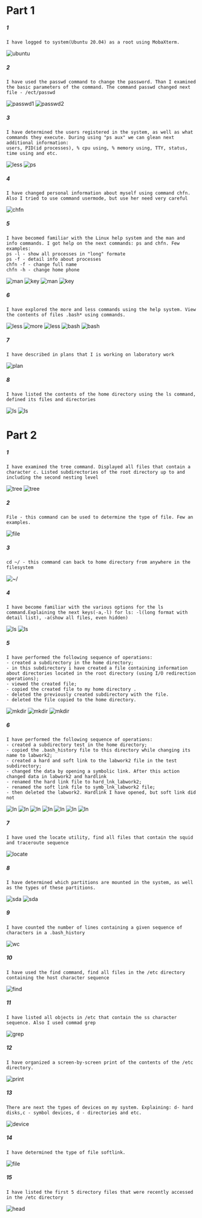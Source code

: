 # Part 1

##### 1
    I have logged to system(Ubuntu 20.04) as a root using MobaXterm.
![ubuntu](https://github.com/shizgara/DevOps_online_Rivne_2020Q42021Q1/blob/master/m5/Task%205.1/Part%201/1.png)
   
##### 2  
    I have used the passwd command to change the password. Than I examined the basic parameters of the command. The command passwd changed next file - /ect/passwd
![passwd1](https://github.com/shizgara/DevOps_online_Rivne_2020Q42021Q1/blob/master/m5/Task%205.1/Part%201/2_1.PNG)
![passwd2](https://github.com/shizgara/DevOps_online_Rivne_2020Q42021Q1/blob/master/m5/Task%205.1/Part%201/2_1.PNG)
##### 3  
    I have determined the users registered in the system, as well as what commands they execute. During using "ps aux" we can glean next additional information: 
	users, PID(id processes), % cpu using, % memory using, TTY, status, time using and etc.
![less](https://github.com/shizgara/DevOps_online_Rivne_2020Q42021Q1/blob/master/m5/Task%205.1/Part%201/3_1.PNG)
![ps](https://github.com/shizgara/DevOps_online_Rivne_2020Q42021Q1/blob/master/m5/Task%205.1/Part%201/3_2.PNG)
##### 4
    I have changed personal information about myself using command chfn. Also I tried to use command usermode, but use her need very careful
![chfn](https://github.com/shizgara/DevOps_online_Rivne_2020Q42021Q1/blob/master/m5/Task%205.1/Part%201/4.PNG)
##### 5
    I have becomed familiar with the Linux help system and the man and info commands. I got help on the next commands: ps and chfn. Few examples:
	ps -l - show all processes in "long" formate
	ps -f - detail info about processes
	chfn -f - change full name
	chfn -h - change home phone
![man](https://github.com/shizgara/DevOps_online_Rivne_2020Q42021Q1/blob/master/m5/Task%205.1/Part%201/5_1.PNG)
![key](https://github.com/shizgara/DevOps_online_Rivne_2020Q42021Q1/blob/master/m5/Task%205.1/Part%201/5_2.PNG)
![man](https://github.com/shizgara/DevOps_online_Rivne_2020Q42021Q1/blob/master/m5/Task%205.1/Part%201/5_3.PNG)
![key](https://github.com/shizgara/DevOps_online_Rivne_2020Q42021Q1/blob/master/m5/Task%205.1/Part%201/5_4.PNG)
##### 6
    I have explored the more and less commands using the help system. View the contents of files .bash* using commands.
![less](https://github.com/shizgara/DevOps_online_Rivne_2020Q42021Q1/blob/master/m5/Task%205.1/Part%201/6_1.PNG)
![more](https://github.com/shizgara/DevOps_online_Rivne_2020Q42021Q1/blob/master/m5/Task%205.1/Part%201/6_2.PNG)
![less](https://github.com/shizgara/DevOps_online_Rivne_2020Q42021Q1/blob/master/m5/Task%205.1/Part%201/6_3.PNG)
![bash](https://github.com/shizgara/DevOps_online_Rivne_2020Q42021Q1/blob/master/m5/Task%205.1/Part%201/6_4.PNG)
![bash](https://github.com/shizgara/DevOps_online_Rivne_2020Q42021Q1/blob/master/m5/Task%205.1/Part%201/6_5.PNG)
##### 7
    I have described in plans that I is working on laboratory work
![plan](https://github.com/shizgara/DevOps_online_Rivne_2020Q42021Q1/blob/master/m5/Task%205.1/Part%201/7.PNG)
##### 8
    I have listed the contents of the home directory using the ls command, defined its files and directories
![ls](https://github.com/shizgara/DevOps_online_Rivne_2020Q42021Q1/blob/master/m5/Task%205.1/Part%201/8_1.PNG)
![ls](https://github.com/shizgara/DevOps_online_Rivne_2020Q42021Q1/blob/master/m5/Task%205.1/Part%201/8_2.PNG)

# Part 2

##### 1
    I have examined the tree command. Displayed all files that contain a character c. Listed subdirectories of the root directory up to and including the second nesting level
![tree](https://github.com/shizgara/DevOps_online_Rivne_2020Q42021Q1/blob/master/m5/Task%205.1/Part%202/1_1.PNG)
![tree](https://github.com/shizgara/DevOps_online_Rivne_2020Q42021Q1/blob/master/m5/Task%205.1/Part%202/1_2.PNG)
##### 2
    File - this command can be used to determine the type of file. Few an examples.
![file](https://github.com/shizgara/DevOps_online_Rivne_2020Q42021Q1/blob/master/m5/Task%205.1/Part%202/2.PNG)
##### 3
    cd ~/ - this command can back to home directory from anywhere in the filesystem
![~/](https://github.com/shizgara/DevOps_online_Rivne_2020Q42021Q1/blob/master/m5/Task%205.1/Part%202/3.PNG)
##### 4
    I have become familiar with the various options for the ls command.Explaining the next keys(-a,-l) for ls: -l(long format with detail list), -a(show all files, even hidden)
![ls](https://github.com/shizgara/DevOps_online_Rivne_2020Q42021Q1/blob/master/m5/Task%205.1/Part%202/4_1.PNG)
![ls](https://github.com/shizgara/DevOps_online_Rivne_2020Q42021Q1/blob/master/m5/Task%205.1/Part%202/4_2.PNG)
##### 5
    I have performed the following sequence of operations: 
	- created a subdirectory in the home directory; 
	- in this subdirectory i have created a file containing information about directories located in the root directory (using I/O redirection operations);
	- viewed the created file;
	- copied the created file to my home directory .
	- deleted the previously created subdirectory with the file.
	- deleted the file copied to the home directory.
![mkdir](https://github.com/shizgara/DevOps_online_Rivne_2020Q42021Q1/blob/master/m5/Task%205.1/Part%202/5_1.PNG)
![mkdir](https://github.com/shizgara/DevOps_online_Rivne_2020Q42021Q1/blob/master/m5/Task%205.1/Part%202/5_2.PNG)
![mkdir](https://github.com/shizgara/DevOps_online_Rivne_2020Q42021Q1/blob/master/m5/Task%205.1/Part%202/5_3.PNG)
##### 6
    I have performed the following sequence of operations:
	- created a subdirectory test in the home directory;
	- copied the .bash_history file to this directory while changing its name to labwork2;
	- created a hard and soft link to the labwork2 file in the test subdirectory;
	- changed the data by opening a symbolic link. After this action changed data in labwork2 and hardlink
	- renamed the hard link file to hard_lnk_labwork2;
	- renamed the soft link file to symb_lnk_labwork2 file;
	- then deleted the labwork2. Hardlink I have opened, but soft link did not
![ln](https://github.com/shizgara/DevOps_online_Rivne_2020Q42021Q1/blob/master/m5/Task%205.1/Part%202/6_1.PNG)
![ln](https://github.com/shizgara/DevOps_online_Rivne_2020Q42021Q1/blob/master/m5/Task%205.1/Part%202/6_2.PNG)
![ln](https://github.com/shizgara/DevOps_online_Rivne_2020Q42021Q1/blob/master/m5/Task%205.1/Part%202/6_3.PNG)
![ln](https://github.com/shizgara/DevOps_online_Rivne_2020Q42021Q1/blob/master/m5/Task%205.1/Part%202/6_4.PNG)
![ln](https://github.com/shizgara/DevOps_online_Rivne_2020Q42021Q1/blob/master/m5/Task%205.1/Part%202/6_5.PNG)
![ln](https://github.com/shizgara/DevOps_online_Rivne_2020Q42021Q1/blob/master/m5/Task%205.1/Part%202/6_6.PNG)
![ln](https://github.com/shizgara/DevOps_online_Rivne_2020Q42021Q1/blob/master/m5/Task%205.1/Part%202/6_7.PNG)
##### 7
    I have used the locate utility, find all files that contain the squid and traceroute sequence
![locate](https://github.com/shizgara/DevOps_online_Rivne_2020Q42021Q1/blob/master/m5/Task%205.1/Part%202/7.PNG)
##### 8
    I have determined which partitions are mounted in the system, as well as the types of these partitions.
![sda](https://github.com/shizgara/DevOps_online_Rivne_2020Q42021Q1/blob/master/m5/Task%205.1/Part%202/8.PNG)
![sda](https://github.com/shizgara/DevOps_online_Rivne_2020Q42021Q1/blob/master/m5/Task%205.1/Part%202/8_1.PNG)
##### 9
    I have counted the number of lines containing a given sequence of characters in a .bash_history
![wc](https://github.com/shizgara/DevOps_online_Rivne_2020Q42021Q1/blob/master/m5/Task%205.1/Part%202/9.PNG)
##### 10
    I have used the find command, find all files in the /etc directory containing the host character sequence
![find](https://github.com/shizgara/DevOps_online_Rivne_2020Q42021Q1/blob/master/m5/Task%205.1/Part%202/10.PNG)
##### 11
    I have listed all objects in /etc that contain the ss character sequence. Also I used commad grep
![grep](https://github.com/shizgara/DevOps_online_Rivne_2020Q42021Q1/blob/master/m5/Task%205.1/Part%202/11.PNG)
##### 12
    I have organized a screen-by-screen print of the contents of the /etc directory.
![print](https://github.com/shizgara/DevOps_online_Rivne_2020Q42021Q1/blob/master/m5/Task%205.1/Part%202/12.PNG)
##### 13
    There are next the types of devices on my system. Explaining: d- hard disks,c - symbol devices, d - directories and etc.
![device](https://github.com/shizgara/DevOps_online_Rivne_2020Q42021Q1/blob/master/m5/Task%205.1/Part%202/13.PNG)
##### 14
    I have determined the type of file softlink. 
![file](https://github.com/shizgara/DevOps_online_Rivne_2020Q42021Q1/blob/master/m5/Task%205.1/Part%202/14.PNG)
##### 15
    I have listed the first 5 directory files that were recently accessed in the /etc directory
![head](https://github.com/shizgara/DevOps_online_Rivne_2020Q42021Q1/blob/master/m5/Task%205.1/Part%202/15.PNG)